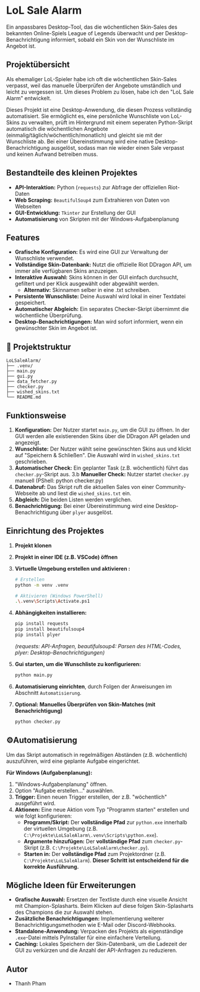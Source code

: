 # LoL Sale Alarm

Ein anpassbares Desktop-Tool, das die wöchentlichen Skin-Sales des bekannten Online-Spiels League of Legends überwacht und per Desktop-Benachrichtigung informiert, sobald ein Skin von der Wunschliste im Angebot ist.

## Projektübersicht

Als ehemaliger LoL-Spieler habe ich oft die wöchentlichen Skin-Sales verpasst, weil das manuelle Überprüfen der Angebote umständlich und leicht zu vergessen ist. Um dieses Problem zu lösen, habe ich den "LoL Sale Alarm" entwickelt.

Dieses Projekt ist eine Desktop-Anwendung, die diesen Prozess vollständig automatisiert. Sie ermöglicht es, eine persönliche Wunschliste von LoL-Skins zu verwalten, prüft im Hintergrund mit einem seperaten Python-Skript automatisch die wöchentlichen Angebote (einmalig/täglich/wöchentlich/monatlich) und gleicht sie mit der Wunschliste ab. Bei einer Übereinstimmung wird eine native Desktop-Benachrichtigung ausgelöst, sodass man nie wieder einen Sale verpasst und keinen Aufwand betreiben muss.

## Bestandteile des kleinen Projektes

*   **API-Interaktion:** Python (`requests`) zur Abfrage der offiziellen Riot-Daten
*   **Web Scraping:** `BeautifulSoup4` zum Extrahieren von Daten von Webseiten
*   **GUI-Entwicklung:** `Tkinter` zur Erstellung der GUI
*   **Automatisierung** von Skripten mit der Windows-Aufgabenplanung

## Features

- **Grafische Konfiguration:** Es wird eine GUI zur Verwaltung der Wunschliste verwendet.
- **Vollständige Skin-Datenbank:** Nutzt die offizielle Riot DDragon API, um immer alle verfügbaren Skins anzuzeigen.
- **Interaktive Auswahl:** Skins können in der GUI einfach durchsucht, gefiltert und per Klick ausgewählt oder abgewählt werden.
    - **Alternativ:** Skinnamen selber in eine .txt schreiben.                                          
- **Persistente Wunschliste:** Deine Auswahl wird lokal in einer Textdatei gespeichert.
- **Automatischer Abgleich:** Ein separates Checker-Skript übernimmt die wöchentliche Überprüfung.
- **Desktop-Benachrichtigungen:** Man wird sofort informiert, wenn ein gewünschter Skin im Angebot ist.

## 📁 Projektstruktur
```
LoLSaleAlarm/
├── .venv/
├── main.py
├── gui.py
├── data_fetcher.py
├── checker.py
├── wished_skins.txt
└── README.md
```

##  Funktionsweise

1.  **Konfiguration:** Der Nutzer startet `main.py`, um die GUI zu öffnen. In der GUI werden alle existierenden Skins über die DDragon API geladen und angezeigt.
2.  **Wunschliste:** Der Nutzer wählt seine gewünschten Skins aus und klickt auf "Speichern & Schließen". Die Auswahl wird in `wished_skins.txt` geschrieben.
3.  **Automatischer Check:** Ein geplanter Task (z.B. wöchentlich) führt das `checker.py`-Skript aus.
3.b **Manueller Check:** Nutzer startet `checker.py` manuell (PShell: python checker.py)
4.  **Datenabruf:** Das Skript ruft die aktuellen Sales von einer Community-Webseite ab und liest die `wished_skins.txt` ein.
5.  **Abgleich:** Die beiden Listen werden verglichen.
6.  **Benachrichtigung:** Bei einer Übereinstimmung wird eine Desktop-Benachrichtigung über `plyer` ausgelöst.

## Einrichtung des Projektes

1.  **Projekt klonen**
2.  **Projekt in einer IDE (z.B. VSCode) öffnen**

3.  **Virtuelle Umgebung erstellen und aktivieren :**
    ```bash
    # Erstellen
    python -m venv .venv

    # Aktivieren (Windows PowerShell)
    .\.venv\Scripts\Activate.ps1
    ```

4.  **Abhängigkeiten installieren:**
    ```bash
    pip install requests
    pip install beautifulsoup4
    pip install plyer
    ```
    *(requests: API-Anfragen, beautifulsoup4: Parsen des HTML-Codes, plyer: Desktop-Benachrichtigungen)*

5.  **Gui starten, um die Wunschliste zu konfigurieren:**
    ```bash
    python main.py
    ```

6.  **Automatisierung einrichten**, durch Folgen der Anweisungen im Abschnitt `Automatisierung`.

7. **Optional: Manuelles Überprüfen von Skin-Matches (mit Benachrichtigung)**
    ```bash
    python checker.py
    ```


## ⚙️Automatisierung

Um das Skript automatisch in regelmäßigen Abständen (z.B. wöchentlich) auszuführen, wird eine geplante Aufgabe eingerichtet.

**Für Windows (Aufgabenplanung):**
1.  "Windows-Aufgabenplanung" öffnen.
2.  Option "Aufgabe erstellen..." auswählen.
3.  **Trigger:** Einen neuen Trigger erstellen, der z.B. "wöchentlich" ausgeführt wird.
4.  **Aktionen:** Eine neue Aktion vom Typ "Programm starten" erstellen und wie folgt konfigurieren:
    *   **Programm/Skript:** Der **vollständige Pfad** zur `python.exe` innerhalb der virtuellen Umgebung (z.B. `C:\Projekte\LoLSaleAlarm\.venv\Scripts\python.exe`).
    *   **Argumente hinzufügen:** Der **vollständige Pfad** zum `checker.py`-Skript (z.B. `C:\Projekte\LoLSaleAlarm\checker.py`).
    *   **Starten in:** Der **vollständige Pfad** zum Projektordner (z.B. `C:\Projekte\LoLSaleAlarm`). **Dieser Schritt ist entscheidend für die korrekte Ausführung.**

## Mögliche Ideen für Erweiterungen
- **Grafische Auswahl:** Ersetzen der Textliste durch eine visuelle Ansicht mit Champion-Splasharts. Beim Klicken auf diese folgen Skin-Splasharts des Champions die zur Auswahl stehen.
- **Zusätzliche Benachrichtigungen:** Implementierung weiterer Benachrichtigungsmethoden wie E-Mail oder Discord-Webhooks.
- **Standalone-Anwendung:** Verpacken des Projekts als eigenständige `.exe`-Datei mittels PyInstaller für eine einfachere Verteilung.
- **Caching:** Lokales Speichern der Skin-Datenbank, um die Ladezeit der GUI zu verkürzen und die Anzahl der API-Anfragen zu reduzieren.

## Autor
- Thanh Pham
